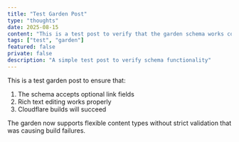 ```yaml
---
title: "Test Garden Post"
type: "thoughts"
date: 2025-08-15
content: "This is a test post to verify that the garden schema works correctly after the fixes."
tags: ["test", "garden"]
featured: false
private: false
description: "A simple test post to verify schema functionality"
---
```


This is a test garden post to ensure that:

1. The schema accepts optional link fields
2. Rich text editing works properly  
3. Cloudflare builds will succeed

The garden now supports flexible content types without strict validation that was causing build failures.